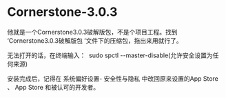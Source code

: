 # Cornerstone-3.0.3
他就是一个Cornerstone3.0.3破解版包，不是个项目工程。找到 ‘Cornerstone3.0.3破解版包 ’文件下的压缩包，拖出来用就行了。

无法打开的话，在终端输入：
  sudo spctl --master-disable(允许安全设置为任何来源)
  
安装完成后，记得在 系统偏好设置- 安全性与隐私 中改回原来设置的App Store 、 App Store 和被认可的开发者。
